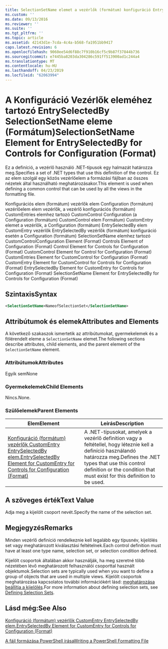 ```yaml
---
title: SelectionSetName elemet a vezérlők (formátum) konfiguráció EntrySelectedBy |} A Microsoft Docs
ms.custom: ''
ms.date: 09/13/2016
ms.reviewer: ''
ms.suite: ''
ms.tgt_pltfrm: ''
ms.topic: article
ms.assetid: 42143d1e-7cda-4c4a-b568-fa1951bb9417
caps.latest.revision: 6
ms.openlocfilehash: 9060ee54d6f88c7f910b16cf5c9b87f37844b736
ms.sourcegitcommit: e7445ba8203da304286c591ff513900ad1c244a4
ms.translationtype: MT
ms.contentlocale: hu-HU
ms.lasthandoff: 04/23/2019
ms.locfileid: "62063994"
---
```

# <a name="selectionsetname-element-for-entryselectedby-for-controls-for-configuration-format"></a><span data-ttu-id="af28c-102">A Konfiguráció Vezérlők eleméhez tartozó EntrySelectedBy SelectionSetName eleme (Formátum)</span><span class="sxs-lookup"><span data-stu-id="af28c-102">SelectionSetName Element for EntrySelectedBy for Controls for Configuration (Format)</span></span>

<span data-ttu-id="af28c-103">Ez a definíció, a vezérlő használó .NET-típusok egy halmazát határozza meg.</span><span class="sxs-lookup"><span data-stu-id="af28c-103">Specifies a set of .NET types that use this definition of the control.</span></span> <span data-ttu-id="af28c-104">Ez az elem szolgál egy közös vezérlőelem a formázási fájlban az összes nézetek által használható meghatározásakor.</span><span class="sxs-lookup"><span data-stu-id="af28c-104">This element is used when defining a common control that can be used by all the views in the formatting file.</span></span>

<span data-ttu-id="af28c-105">Konfigurációs elem (formátum) vezérlők elem Configuration (formátum) vezérlőelem elem vezérlők, a vezérlő konfigurációs (formátum) CustomEntries elemhez tartozó CustomControl Configuration (a Configuration (formátum) CustomControl elem Formátum) CustomEntry elemet a vezérlők, a Configuration (formátum) EntrySelectedBy elem CustomEntry vezérlők EntrySelectedBy vezérlők (formátum) konfiguráció esetén a Configuration (formátum) SelectionSetName elemhez tartozó CustomControl</span><span class="sxs-lookup"><span data-stu-id="af28c-105">Configuration Element (Format) Controls Element of Configuration (Format) Control Element for Controls for Configuration (Format) CustomControl Element for Control for Configuration (Format) CustomEntries Element for CustomControl for Configuration (Format) CustomEntry Element for CustomControl for Controls for Configuration (Format) EntrySelectedBy Element for CustomEntry for Controls for Configuration (Format) SelectionSetName Element for EntrySelectedBy for Controls for Configuration (Format)</span></span>

## <a name="syntax"></a><span data-ttu-id="af28c-106">Szintaxis</span><span class="sxs-lookup"><span data-stu-id="af28c-106">Syntax</span></span>

```xml
<SelectionSetName>NameofSelectionSet</SelectionSetName>

```

## <a name="attributes-and-elements"></a><span data-ttu-id="af28c-107">Attribútumok és elemek</span><span class="sxs-lookup"><span data-stu-id="af28c-107">Attributes and Elements</span></span>

<span data-ttu-id="af28c-108">A következő szakaszok ismertetik az attribútumokat, gyermekelemek és a fölérendelt eleme a `SelectionSetName` elemet.</span><span class="sxs-lookup"><span data-stu-id="af28c-108">The following sections describe attributes, child elements, and the parent element of the `SelectionSetName` element.</span></span>

### <a name="attributes"></a><span data-ttu-id="af28c-109">Attribútumok</span><span class="sxs-lookup"><span data-stu-id="af28c-109">Attributes</span></span>

<span data-ttu-id="af28c-110">Egyik sem</span><span class="sxs-lookup"><span data-stu-id="af28c-110">None</span></span>

### <a name="child-elements"></a><span data-ttu-id="af28c-111">Gyermekelemek</span><span class="sxs-lookup"><span data-stu-id="af28c-111">Child Elements</span></span>

<span data-ttu-id="af28c-112">Nincs.</span><span class="sxs-lookup"><span data-stu-id="af28c-112">None.</span></span>

### <a name="parent-elements"></a><span data-ttu-id="af28c-113">Szülőelemek</span><span class="sxs-lookup"><span data-stu-id="af28c-113">Parent Elements</span></span>

|<span data-ttu-id="af28c-114">Elem</span><span class="sxs-lookup"><span data-stu-id="af28c-114">Element</span></span>|<span data-ttu-id="af28c-115">Leírás</span><span class="sxs-lookup"><span data-stu-id="af28c-115">Description</span></span>|
|-------------|-----------------|
|[<span data-ttu-id="af28c-116">Konfiguráció (formátum) vezérlők CustomEntry EntrySelectedBy elem.</span><span class="sxs-lookup"><span data-stu-id="af28c-116">EntrySelectedBy Element for CustomEntry for Controls for Configuration (Format)</span></span>](./entryselectedby-element-for-customentry-for-controls-for-configuration-format.md)|<span data-ttu-id="af28c-117">A .NET-típusokat, amelyek a vezérlő definition vagy a feltétellel, hogy léteznie kell a definíció használandó határozza meg.</span><span class="sxs-lookup"><span data-stu-id="af28c-117">Defines the .NET types that use this control definition or the condition that must exist for this definition to be used.</span></span>|

## <a name="text-value"></a><span data-ttu-id="af28c-118">A szöveges érték</span><span class="sxs-lookup"><span data-stu-id="af28c-118">Text Value</span></span>

<span data-ttu-id="af28c-119">Adja meg a kijelölt csoport nevét.</span><span class="sxs-lookup"><span data-stu-id="af28c-119">Specify the name of the selection set.</span></span>

## <a name="remarks"></a><span data-ttu-id="af28c-120">Megjegyzés</span><span class="sxs-lookup"><span data-stu-id="af28c-120">Remarks</span></span>

<span data-ttu-id="af28c-121">Minden vezérlő definíció rendelkeznie kell legalább egy típusnév, kijelölés set vagy meghatározott kiválasztási feltételnek.</span><span class="sxs-lookup"><span data-stu-id="af28c-121">Each control definition must have at least one type name, selection set, or selection condition defined.</span></span>

<span data-ttu-id="af28c-122">Kijelölt csoportok általában akkor használják, ha meg szeretné több nézetében lévő meghatározott felhasználói csoporttal használt objektumok.</span><span class="sxs-lookup"><span data-stu-id="af28c-122">Selection sets are typically used when you want to define a group of objects that are used in multiple views.</span></span> <span data-ttu-id="af28c-123">Kijelölt csoportok meghatározása kapcsolatos további információkért lásd: [meghatározása beállítja a kijelölés](./defining-selection-sets.md).</span><span class="sxs-lookup"><span data-stu-id="af28c-123">For more information about defining selection sets, see [Defining Selection Sets](./defining-selection-sets.md).</span></span>

## <a name="see-also"></a><span data-ttu-id="af28c-124">Lásd még:</span><span class="sxs-lookup"><span data-stu-id="af28c-124">See Also</span></span>

[<span data-ttu-id="af28c-125">Konfiguráció (formátum) vezérlők CustomEntry EntrySelectedBy elem.</span><span class="sxs-lookup"><span data-stu-id="af28c-125">EntrySelectedBy Element for CustomEntry for Controls for Configuration (Format)</span></span>](./entryselectedby-element-for-customentry-for-controls-for-configuration-format.md)

[<span data-ttu-id="af28c-126">A fájl formázása PowerShell írása</span><span class="sxs-lookup"><span data-stu-id="af28c-126">Writing a PowerShell Formatting File</span></span>](./writing-a-powershell-formatting-file.md)
